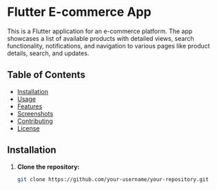 # Flutter E-commerce App

This is a Flutter application for an e-commerce platform. The app showcases a list of available products with detailed views, search functionality, notifications, and navigation to various pages like product details, search, and updates.

## Table of Contents

- [Installation](#installation)
- [Usage](#usage)
- [Features](#features)
- [Screenshots](#screenshots)
- [Contributing](#contributing)
- [License](#license)

## Installation

1. **Clone the repository:**
   ```sh
   git clone https://github.com/your-username/your-repository.git
